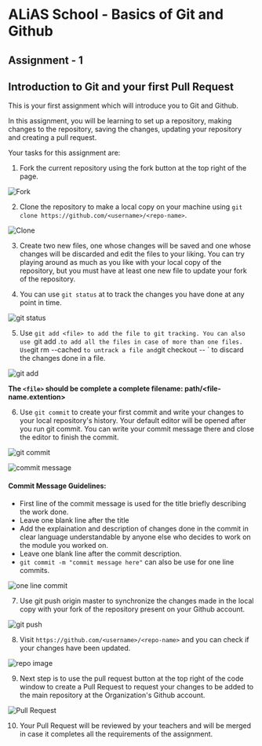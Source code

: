 # ALiAS School - Basics of Git and Github

## Assignment - 1

## Introduction to Git and your first Pull Request

This is your first assignment which will introduce you to Git and Github.

In this assignment, you will be learning to set up a repository, making changes to the repository, saving the changes, updating your repository and creating a pull request.

Your tasks for this assignment are:

1) Fork the current repository using the fork button at the top right of the page.<br/>

![Fork](img/assign-1/Fork_button.jpg)

2) Clone the repository to make a local copy on your machine using `git clone https://github.com/<username>/<repo-name>`.<br/>

![Clone](img/assign-1/git_clone.jpg)

3) Create two new files, one whose changes will be saved and one whose changes will be discarded and edit the files to your liking. You can try playing around as much as you like with your local copy of the repository, but you must have at least one new file to update your fork of the repository.<br/>

4) You can use `git status` at to track the changes you have done at any point in time.<br/>

![git status](img/assign-1/git_status.jpg)

5) Use `git add <file> to add the file to git tracking. You can also use `git add .` to add all the files in case of more than one files. Use `git rm --cached <file>` to untrack a file and `git checkout -- <file>` to discard the changes done in a file.<br/>

![git add](img/git_add.jpg)

__The `<file>` should be complete a complete filename: path/<file-name.extention>__<br/>

6) Use `git commit` to create your first commit and write your changes to your local repository's history. Your default editor will be opened after you run git commit. You can write your commit message there and close the editor to finish the commit.<br/>

![git commit](img/assign-1/git_commit.jpg)

![commit message](img/assign-1/commit_message.jpg)

#### Commit Message Guidelines:

- First line of the commit message is used for the title briefly describing the work done.
- Leave one blank line after the title
- Add the explaination and description of changes done in the commit in clear language understandable by anyone else who decides to work on the module you worked on.
- Leave one blank line after the commit description.
- `git commit -m "commit message here"` can also be use for one line commits.

![one line commit](img/assign-1/git_commit_m.jpg)

7) Use git push origin master to synchronize the changes made in the local copy with your fork of the repository present on your Github account.<br/>

![git push](img/assign-1/git_push.jpg)

8) Visit `https://github.com/<username>/<repo-name>` and you can check if your changes have been updated.<br/>

![repo image](img/assign-1/repo_image.jpg)

9) Next step is to use the pull request button at the top right of the code window to create a Pull Request to request your changes to be added to the main repository at the Organization's Github account.<br/>

![Pull Request](img/assign-1/pr.jpg)

10) Your Pull Request will be reviewed by your teachers and will be merged in case it completes all the requirements of the assignment.

